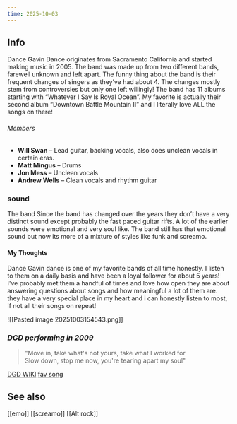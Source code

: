 ```yaml
---
time: 2025-10-03
---
```


## Info
Dance Gavin Dance originates from Sacramento California and started making music in 2005. The band was made up from two different bands, farewell unknown and left apart. The funny thing about the band is their frequent changes of singers as they’ve had about 4. The changes mostly stem from controversies but only one left willingly! The band has 11 albums starting with “Whatever I Say Is Royal Ocean”. My favorite is actually their second album “Downtown Battle Mountain II” and I literally love ALL the songs on there! 
###### Members
- **Will Swan** – Lead guitar, backing vocals, also does unclean vocals in certain eras. 
- **Matt Mingus** – Drums
- **Jon Mess** – Unclean vocals
- **Andrew Wells** – Clean vocals and rhythm guitar
### sound
 The band Since the band has changed over the years they don’t have a very distinct sound except probably the fast paced guitar rifts. A lot of the earlier sounds were emotional and very soul like. The band still has that emotional sound but now its more of a mixture of styles like funk and screamo.  
#### My Thoughts
Dance Gavin dance is one of my favorite bands of all time honestly. I listen to them on a daily basis and have been a loyal follower for about 5 years! I've probably met them a handful of times and love how open they are about answering questions about songs and how meaningful a lot of them are. they have a very special place in my heart and i can honestly listen to most, if not all their songs on repeat!

![[Pasted image 20251003154543.png]]
### *DGD performing in 2009*

>"Move in, take what's not yours, take what I worked for  
Slow down, stop me now, you're tearing apart my soul"

[DGD WIKI](https://www.last.fm/music/Dance+Gavin+Dance/+wiki)
[fav song](https://genius.com/Dance-gavin-dance-spooks-lyrics)
## See also
[[emo]]
[[screamo]]
[[Alt rock]]
[](https://www.last.fm/music/Dance+Gavin+Dance/+wiki)